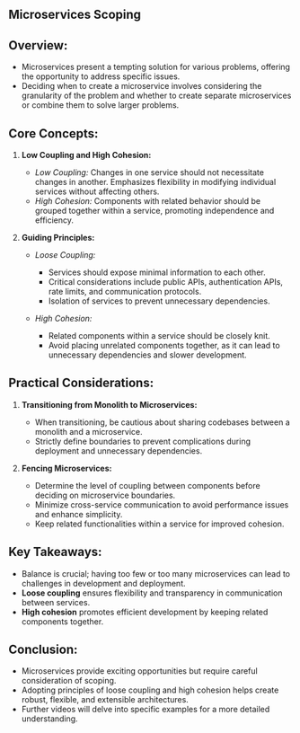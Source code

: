 ## Microservices Scoping 

## Overview:
- Microservices present a tempting solution for various problems, offering the opportunity to address specific issues.
- Deciding when to create a microservice involves considering the granularity of the problem and whether to create separate microservices or combine them to solve larger problems.

## Core Concepts:
1. **Low Coupling and High Cohesion:**
   - *Low Coupling:* Changes in one service should not necessitate changes in another. Emphasizes flexibility in modifying individual services without affecting others.
   - *High Cohesion:* Components with related behavior should be grouped together within a service, promoting independence and efficiency.

2. **Guiding Principles:**
   - *Loose Coupling:* 
     - Services should expose minimal information to each other.
     - Critical considerations include public APIs, authentication APIs, rate limits, and communication protocols.
     - Isolation of services to prevent unnecessary dependencies.

   - *High Cohesion:*
     - Related components within a service should be closely knit.
     - Avoid placing unrelated components together, as it can lead to unnecessary dependencies and slower development.

## Practical Considerations:
1. **Transitioning from Monolith to Microservices:**
   - When transitioning, be cautious about sharing codebases between a monolith and a microservice.
   - Strictly define boundaries to prevent complications during deployment and unnecessary dependencies.

2. **Fencing Microservices:**
   - Determine the level of coupling between components before deciding on microservice boundaries.
   - Minimize cross-service communication to avoid performance issues and enhance simplicity.
   - Keep related functionalities within a service for improved cohesion.

## Key Takeaways:
- Balance is crucial; having too few or too many microservices can lead to challenges in development and deployment.
- **Loose coupling** ensures flexibility and transparency in communication between services.
- **High cohesion** promotes efficient development by keeping related components together.

## Conclusion:
- Microservices provide exciting opportunities but require careful consideration of scoping.
- Adopting principles of loose coupling and high cohesion helps create robust, flexible, and extensible architectures.
- Further videos will delve into specific examples for a more detailed understanding.